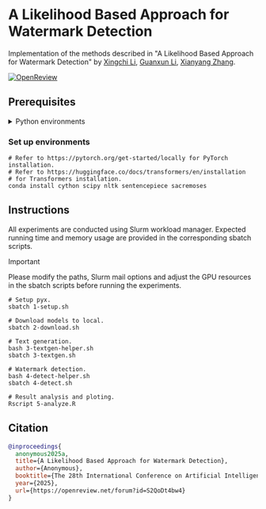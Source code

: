 # A Likelihood Based Approach for Watermark Detection

Implementation of the methods described in "A Likelihood Based Approach for Watermark Detection" by [Xingchi Li](https://xingchi.li), [Guanxun Li](https://guanxun.li), [Xianyang Zhang](https://zhangxiany-tamu.github.io).

[![OpenReview](https://img.shields.io/badge/OpenReview-A%20Likelihood%20Based%20Approach%20for%20Watermark%20Detection-8c1b13.svg)](https://openreview.net/forum?id=S2QoDt4bw4)

## Prerequisites

<details closed>
<summary>Python environments</summary>

-   Cython==3.0.10
-   datasets==2.19.1
-   huggingface_hub==0.23.0
-   nltk==3.8.1
-   numpy==1.26.4
-   sacremoses==0.0.53
-   scipy==1.13.0
-   sentencepiece==0.2.0
-   tokenizers==0.19.1
-   torch==2.3.0.post100
-   torchaudio==2.3.0
-   torchvision==0.18.0
-   tqdm==4.66.4
-   transformers==4.40.2

</details>

### Set up environments

```shell
# Refer to https://pytorch.org/get-started/locally for PyTorch installation.
# Refer to https://huggingface.co/docs/transformers/en/installation
# for Transformers installation.
conda install cython scipy nltk sentencepiece sacremoses
```

## Instructions

All experiments are conducted using Slurm workload manager. Expected running
time and memory usage are provided in the corresponding sbatch scripts.

> [!IMPORTANT]
> Please modify the paths, Slurm mail options and adjust the GPU resources in
> the sbatch scripts before running the experiments.

```shell
# Setup pyx.
sbatch 1-setup.sh

# Download models to local.
sbatch 2-download.sh

# Text generation.
bash 3-textgen-helper.sh
sbatch 3-textgen.sh

# Watermark detection.
bash 4-detect-helper.sh
sbatch 4-detect.sh

# Result analysis and ploting.
Rscript 5-analyze.R
```

## Citation

```bibtex
@inproceedings{
  anonymous2025a,
  title={A Likelihood Based Approach for Watermark Detection},
  author={Anonymous},
  booktitle={The 28th International Conference on Artificial Intelligence and Statistics},
  year={2025},
  url={https://openreview.net/forum?id=S2QoDt4bw4}
}
```
